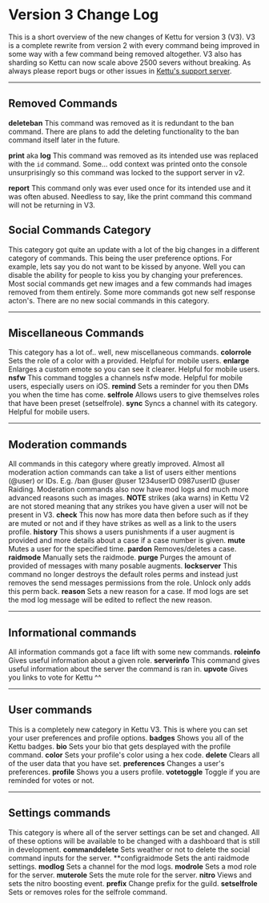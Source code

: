 # Version 3 Change Log

This is a short overview of the new changes of Kettu for version 3 (V3). V3 is a complete rewrite from version 2 with every command being improved in some way with a few command being removed altogether. V3 also has sharding so Kettu can now scale above 2500 severs without breaking. As always please report bugs or other issues in [Kettu's support server](https://kettu.cc/support). 


-----------


## Removed Commands

**deleteban**
This command was removed as it is redundant to the ban command. There are plans to add the deleting functionality to the ban command itself later in the future. 

**print** aka **log**
This command was removed as its intended use was replaced with the `id` command. Some... odd context was printed onto the console unsurprisingly so this command was locked to the support server in v2. 

**report**
This command only was ever used once for its intended use and it was often abused. Needless to say, like the print command this command will not be returning in V3.

## Social Commands Category
This category got quite an update with a lot of the big changes in a different category of commands. This being the user preference options. For example, lets say you do not want to be kissed by anyone. Well you can disable the ability for people to kiss you by changing your preferences. Most social commands get new images and a few commands had images removed from them entirely. Some more commands got new self response acton's. There are no new social commands in this category.

-------


## Miscellaneous Commands
This category has a lot of.. well, new miscellaneous commands.
**colorrole** Sets the role of a color with a provided. Helpful for mobile users.
**enlarge** Enlarges a custom emote so you can see it clearer. Helpful for mobile users.
**nsfw** This command toggles a channels nsfw mode. Helpful for mobile users, especially users on iOS.
**remind** Sets a reminder for you then DMs you when the time has come.
**selfrole** Allows users to give themselves roles that have been preset (setselfrole).
**sync** Syncs a channel with its category. Helpful for mobile users.


----------


## Moderation commands
All commands in this category where greatly improved. Almost all moderation action commands can take a list of users either mentions (@user) or IDs. E.g. /ban @user @user 1234userID 0987userID @user Raiding. Moderation commands also now have mod logs and much more advanced reasons such as images. **NOTE** strikes (aka warns) in Kettu V2 are not stored meaning that any strikes you have given a user will not be present in V3.
**check** This now has more data then before such as if they are muted or not and if they have strikes as well as a link to the users profile. 
**history** This shows a users punishments if a user augment is provided and more details about a case if a case number is given. 
**mute** Mutes a user for the specified time. 
**pardon** Removes/deletes a case. 
**raidmode** Manually sets the raidmode. 
**purge** Purges the amount of provided of messages with many posable augments.
**lockserver** This command no longer destroys the default roles perms and instead just removes the send messages permissions from the role. Unlock only adds this perm back.
**reason** Sets a new reason for a case. If mod logs are set the mod log message will be edited to reflect the new reason.


---------


## Informational commands
All information commands got a face lift with some new commands.
**roleinfo** Gives useful information about a given role.
**serverinfo** This command gives useful information about the server the command is ran in.
**upvote** Gives you links to vote for Kettu ^^


-------


## User commands
This is a completely new category in Kettu V3. This is where you can set your user preferences and profile options. 
**badges** Shows you all of the Kettu badges.
**bio** Sets your bio that gets desplayed with the profile command.
**color** Sets your profile's color using a hex code.
**delete** Clears all of the user data that you have set.
**preferences** Changes a user's preferences.
**profile** Shows you a users profile.
**votetoggle** Toggle if you are reminded for votes or not.


---------

## Settings commands
This category is where all of the server settings can be set and changed. All of these options will be available to be changed with a dashboard that is still in development.
**commanddelete** Sets weather or not to delete the social command inputs for the server.
**configraidmode
Sets the anti raidmode settings.
**modlog** Sets a channel for the mod logs.
**modrole** Sets a mod role for the server.
**muterole** Sets the mute role for the server.
**nitro** Views and sets the nitro boosting event.
**prefix** Change prefix for the guild.
**setselfrole** Sets or removes roles for the selfrole command.

